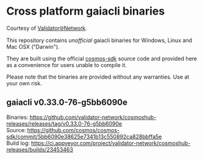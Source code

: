 # Cross platform gaiacli binaries

Courtesy of [Validator🌐Network](https://validator.network).

This repository contains _unofficial_ gaiacli binaries for Windows, Linux and Mac OSX ("Darwin").

They are built using the official [cosmos-sdk](https://github.com/cosmos/cosmos-sdk) source code and provided here as a convenience for users unable to compile it.

Please note that the binaries are provided without any warranties. Use at your own risk.

## gaiacli v0.33.0-76-g5bb6090e
Binaries:  https://github.com/validator-network/cosmoshub-releases/releases/tag/v0.33.0-76-g5bb6090e  
Source:    https://github.com/cosmos/cosmos-sdk/commit/5bb6090e38625e7341b13c550892ca828bbffa5e  
Build log: https://ci.appveyor.com/project/validator-network/cosmoshub-releases/builds/23453463  
